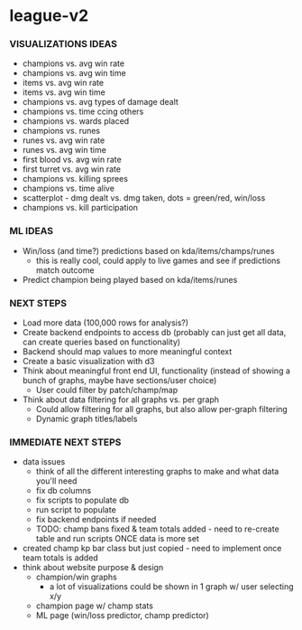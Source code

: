 # league-v2

### VISUALIZATIONS IDEAS
- champions vs. avg win rate
- champions vs. avg win time
- items vs. avg win rate
- items vs. avg win time
- champions vs. avg types of damage dealt
- champions vs. time ccing others
- champions vs. wards placed
- champions vs. runes
- runes vs. avg win rate
- runes vs. avg win time
- first blood vs. avg win rate
- first turret vs. avg win rate
- champions vs. killing sprees
- champions vs. time alive
- scatterplot - dmg dealt vs. dmg taken, dots = green/red, win/loss
- champions vs. kill participation

### ML IDEAS
- Win/loss (and time?) predictions based on kda/items/champs/runes
  - this is really cool, could apply to live games and see if predictions match outcome
- Predict champion being played based on kda/items/runes

### NEXT STEPS
- Load more data (100,000 rows for analysis?)
- Create backend endpoints to access db (probably can just get all data, can create queries based on functionality)
- Backend should map values to more meaningful context
- Create a basic visualization with d3
- Think about meaningful front end UI, functionality (instead of showing a bunch of graphs, maybe have sections/user choice)
  - User could filter by patch/champ/map
- Think about data filtering for all graphs vs. per graph
    - Could allow filtering for all graphs, but also allow per-graph filtering
    - Dynamic graph titles/labels

### IMMEDIATE NEXT STEPS
- data issues
    - think of all the different interesting graphs to make and what data you'll need
    - fix db columns
    - fix scripts to populate db
    - run script to populate
    - fix backend endpoints if needed
    - TODO: champ bans fixed & team totals added - need to re-create table and run scripts ONCE data is more set
- created champ kp bar class but just copied - need to implement once team totals is added
- think about website purpose & design
    - champion/win graphs
        - a lot of visualizations could be shown in 1 graph w/ user selecting x/y
    - champion page w/ champ stats
    - ML page (win/loss predictor, champ predictor)
